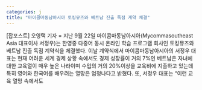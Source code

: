 ```yaml
---
categories: j
title: "마이콤마동남아시아 토킹뮤즈와 베트남 진출 독점 계약 체결"
---
```

[잡포스트] 오영택 기자 = 지난 9월 22일 마이콤마동남아시아(Mycommasoutheast Asia 대표이사 서정우)는 한영중 다중어 동시 온라인 학습 프로그램 회사인 토킹뮤즈와 베트남 진출 독점 계약식을 체결했다. 이날 계약식에서 마이콤마동남아시아의 서정우 대표는 현재 어려운 세계 경제 상황 속에서도 경제 성장률이 거의 7%인 베트남은 자녀에 대한 교육열이 매우 높은 나라이며 수입의 거의 20%이상을 교육비에 지출하고 있는데 특히 영어와 한국어를 배우려는 열망은 엄청나다고 밝혔다. 또, 서정우 대표는 “이런 교육 열망 속에서도